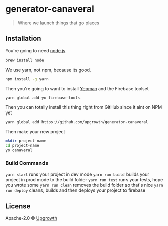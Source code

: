 # generator-canaveral
> Where we launch things that go places

## Installation

You're going to need [node.js](https://nodejs.org/)
```bash
brew install node
```

We use yarn, not npm, because its good.
```bash
npm install -g yarn
```

Then you're going to want to install [Yeoman](http://yeoman.io) and the Firebase toolset
```bash
yarn global add yo firebase-tools
```

Then you can totally install this thing right from GitHub since it aint on NPM yet

```bash
yarn global add https://github.com/upgrowth/generator-canaveral
```

Then make your new project
```bash
mkdir project-name
cd project-name
yo canaveral
```

### Build Commands

`yarn start` runs your project in dev mode
`yarn run build` builds your project in prod mode to the build folder
`yarn run test` runs your tests, hope you wrote some
`yarn run clean` removes the build folder so that's nice
`yarn run deploy` cleans, builds and then deploys your project to firebase 

## License

Apache-2.0 © [Upgrowth](http://www.upgrowth.com.au)